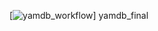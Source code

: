 [![yamdb_workflow](https://github.com/Dimanitto/yamdb_final/actions/workflows/yamdb_workflow.yml/badge.svg)]
yamdb_final
